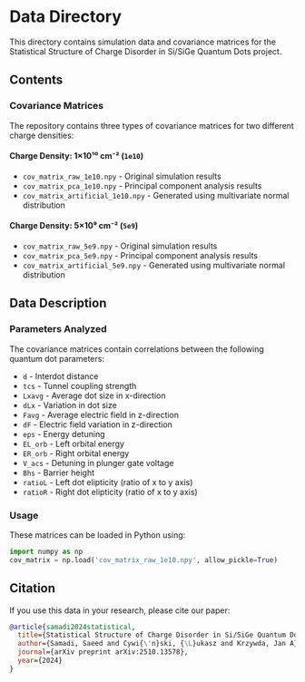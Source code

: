 # Data Directory

This directory contains simulation data and covariance matrices for the Statistical Structure of Charge Disorder in Si/SiGe Quantum Dots project.

## Contents

### Covariance Matrices

The repository contains three types of covariance matrices for two different charge densities:

#### Charge Density: 1×10¹⁰ cm⁻² (`1e10`)
- `cov_matrix_raw_1e10.npy` - Original simulation results
- `cov_matrix_pca_1e10.npy` - Principal component analysis results
- `cov_matrix_artificial_1e10.npy` - Generated using multivariate normal distribution

#### Charge Density: 5×10⁹ cm⁻² (`5e9`)
- `cov_matrix_raw_5e9.npy` - Original simulation results
- `cov_matrix_pca_5e9.npy` - Principal component analysis results
- `cov_matrix_artificial_5e9.npy` - Generated using multivariate normal distribution

## Data Description

### Parameters Analyzed
The covariance matrices contain correlations between the following quantum dot parameters:
- `d` - Interdot distance
- `tcs` - Tunnel coupling strength
- `Lxavg` - Average dot size in x-direction
- `dLx` - Variation in dot size
- `Favg` - Average electric field in z-direction
- `dF` - Electric field variation in z-direction
- `eps` - Energy detuning
- `EL_orb` - Left orbital energy
- `ER_orb` - Right orbital energy
- `V_acs` - Detuning in plunger gate voltage
- `Bhs` - Barrier height
- `ratioL` - Left dot elipticity (ratio of x to y axis)
- `ratioR` - Right dot elipticity (ratio of x to y axis)

### Usage
These matrices can be loaded in Python using:
```python
import numpy as np
cov_matrix = np.load('cov_matrix_raw_1e10.npy', allow_pickle=True)
```

## Citation
If you use this data in your research, please cite our paper:
```bibtex
@article{samadi2024statistical,
  title={Statistical Structure of Charge Disorder in Si/SiGe Quantum Dots},
  author={Samadi, Saeed and Cywi{\'n}ski, {\L}ukasz and Krzywda, Jan A},
  journal={arXiv preprint arXiv:2510.13578},
  year={2024}
}
```
